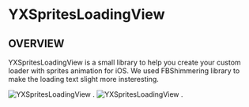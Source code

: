 YXSpritesLoadingView
====================

## OVERVIEW
YXSpritesLoadingView is a small library to help you create your custom loader with sprites animation for iOS. We used FBShimmering library to make the loading text slight more insteresting.

![YXSpritesLoadingView](http://yin-xu.com/blog/?p=140)
.
![YXSpritesLoadingView](http://yin-xu.com/blog/?p=139)
.


